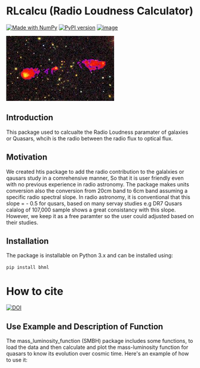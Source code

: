 # RLcalcu  (Radio Loudness Calculator)
[![Made with NumPy](https://img.shields.io/badge/Made%20with-NumPy-blue.svg)](https://numpy.org/)
[![PyPI version](https://badge.fury.io/py/bhml.svg)](https://pypi.org/project/bhml/)
[![image](https://img.shields.io/badge/License-MIT-yellow.svg)](https://opensource.org/licenses/MIT)

![image alt](https://github.com/fatma2585/RLcalc/blob/main/Unknown.jpeg)


## Introduction

This package used to calcualte the Radio Loudness paramater of galaxies or Quasars, whcih is the radio between the radio flux to optical flux.


## Motivation
We created htis package to add the radio contribution to the galalxies or qausars study in a comrehensive manner, So that it is user friendly even with no previous experience in radio astronomy. The package makes units conversion also the conversion from 20cm band to 6cm band assuming a specific radio spectral slope. In radio astronomy, it is conventional that this slope = - 0.5 for qusars, based on many servay studies e.g DR7 Qusars calalog of 107,000 sample shows a great consistancy with this slope.
However, we keep it as a free paramter so the user could adjusted based on their studies.




## Installation

The package is installable on Python 3.x and can be installed using:

```pip install bhml```

# How to cite

[![DOI](https://zenodo.org/badge/824626583.svg)](https://doi.org/10.5281/zenodo.15914046)


## Use Example and Description of Function

The mass_luminosity_function (SMBH) package includes some functions, to load the data and then calculate and plot the mass-luminosity function for quasars to know its evolution over cosmic time.
Here's an example of how to use it:

```
